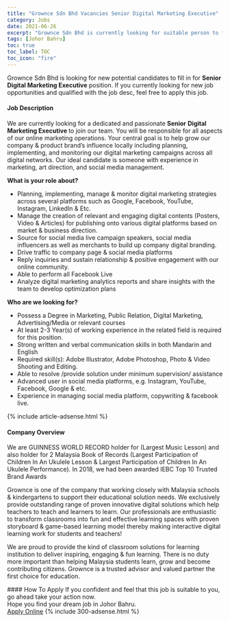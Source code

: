 ```yaml
---
title: "Grownce Sdn Bhd Vacancies Senior Digital Marketing Executive" 
category: Jobs 
date: 2021-06-26 
excerpt: "Grownce Sdn Bhd is currently looking for suitable person to fill in the Senior Digital Marketing Executive which based in Johor Bahru" 
tags: [Johor Bahru] 
toc: true 
toc_label: TOC 
toc_icon: "fire" 
--- 
```


<p>Grownce Sdn Bhd is looking for new potential candidates to fill in for <b>Senior Digital Marketing Executive</b> position. If you currently looking for new job opportunities and qualified with the job desc, feel free to apply this job.
</p><div><div><h4>Job Description</h4></div><div><div><span><div><p>We are currently looking for a dedicated and passionate&#160;<strong>Senior</strong> <strong>Digital Marketing Executive&#160;</strong>to join our team. You will be responsible for all aspects of our online marketing operations. Your central goal is to help grow our company &amp; product brand&#8217;s influence locally including planning, implementing, and monitoring our digital marketing campaigns across all digital networks. Our ideal candidate is someone with experience in marketing, art direction, and social media management.</p><p><strong>What is your role about?</strong></p><ul><li>Planning, implementing, manage &amp; monitor digital marketing strategies across several platforms such as Google, Facebook, YouTube, Instagram, LinkedIn &amp; Etc.</li><li>Manage the creation of relevant and engaging digital contents (Posters, Video &amp; Articles) for publishing onto various digital platforms based on market &amp; business direction.</li><li>Source for social media live campaign speakers, social media influencers as well as merchants to build up company digital branding.</li><li>Drive traffic to company page &amp; social media platforms</li><li>Reply inquiries and sustain relationship &amp; positive engagement with our online community.</li><li>Able to perform all Facebook Live</li><li>Analyze digital marketing analytics reports and share insights with the team to develop optimization plans</li></ul><p><strong>Who are we looking for?</strong></p><ul><li>Possess a Degree in Marketing, Public Relation, Digital Marketing, Advertising/Media or relevant courses</li><li>At least&#160;2-3&#160;Year(s) of working experience&#160;in the related field is required for this position.</li><li>Strong written and verbal communication skills in both Mandarin and English</li><li>Required skill(s): Adobe Illustrator, Adobe Photoshop, Photo &amp; Video Shooting and Editing.</li><li>Able to resolve /provide solution under minimum supervision/ assistance</li><li>Advanced user in social media platforms, e.g. Instagram, YouTube, Facebook, Google &amp; etc.</li><li>Experience in managing social media platform, copywriting &amp; facebook live.</li></ul></div></span></div></div></div> 
{% include article-adsense.html %} 
<div><div><h4>Company Overview</h4></div><div><div><span><div><p>We are&#160;GUINNESS WORLD RECORD&#160;holder for (Largest Music Lesson) and also&#160;holder for 2 Malaysia Book of Records&#160;(Largest Participation of Children In An Ukulele Lesson &amp;&#160;Largest Participation of Children In An Ukulele Performance). In 2018, we had been awarded IEBC Top 10 Trusted Brand Awards</p><p>Grownce is one of the company that working closely with Malaysia schools &amp; kindergartens to support their educational solution needs. We exclusively provide outstanding range of proven innovative digital solutions which help teachers to teach and learners to learn. Our professionals are enthusiastic to transform classrooms into fun and effective learning spaces with proven storyboard &amp; game-based learning model thereby making interactive digital learning work for students and teachers!</p><p>We are proud to provide the kind of classroom solutions for learning institution to deliver inspiring, engaging &amp; fun learning.&#160;There is no duty more important than helping Malaysia students learn, grow and become contributing citizens. Grownce is a trusted advisor and valued partner the first choice for education.</p></div></span></div></div></div> 
#### How To Apply 
If you confident and feel that this job is suitable to you, go ahead take your action now. <br/> 
Hope you find your dream job in Johor Bahru. <br/> 
<a href="https://www.jobstreet.com.my/en/job/senior-digital-marketing-executive-4587052?jobId=jobstreet-my-job-4587052&" class="btn btn--info" target="_blank" rel="nofollow noopenner">Apply Online</a> 
{% include 300-adsense.html %} 